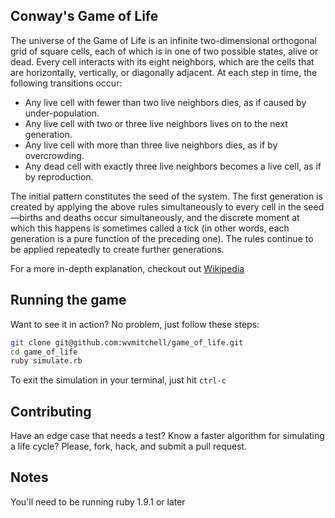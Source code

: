 ## Conway's Game of Life

The universe of the Game of Life is an infinite two-dimensional orthogonal grid
of square cells, each of which is in one of two possible states, alive or dead.
Every cell interacts with its eight neighbors, which are the cells that are
horizontally, vertically, or diagonally adjacent. At each step in time, the
following transitions occur:


+ Any live cell with fewer than two live neighbors dies, as if caused by
under-population.
+ Any live cell with two or three live neighbors lives on to the next generation.
+ Any live cell with more than three live neighbors dies, as if by overcrowding.
+ Any dead cell with exactly three live neighbors becomes a live cell, as if by
reproduction.

The initial pattern constitutes the seed of the system. The first generation is
created by applying the above rules simultaneously to every cell in the
seed—births and deaths occur simultaneously, and the discrete moment at which
this happens is sometimes called a tick (in other words, each generation is
a pure function of the preceding one). The rules continue to be applied
repeatedly to create further generations.

For a more in-depth explanation, checkout out
[Wikipedia](http://en.wikipedia.org/wiki/Conway's_Game_of_Life)


## Running the game

Want to see it in action? No problem, just follow these steps:

```bash
git clone git@github.com:wvmitchell/game_of_life.git
cd game_of_life
ruby simulate.rb
```

To exit the simulation in your terminal, just hit `ctrl-c`


## Contributing

Have an edge case that needs a test? Know a faster algorithm for simulating
a life cycle? Please, fork, hack, and submit a pull request.


## Notes

You'll need to be running ruby 1.9.1 or later
